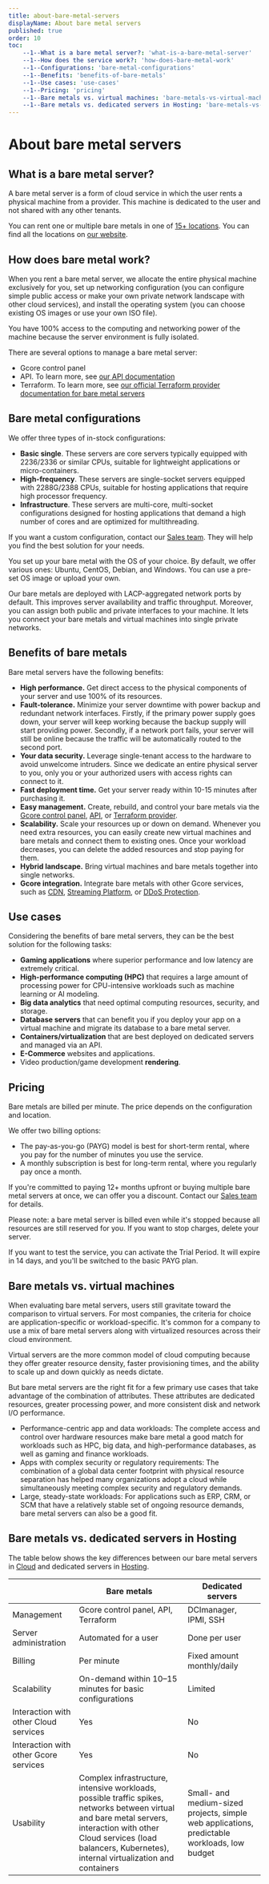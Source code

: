 ```yaml
---
title: about-bare-metal-servers
displayName: About bare metal servers
published: true
order: 10
toc:
    --1--What is a bare metal server?: 'what-is-a-bare-metal-server'
    --1--How does the service work?: 'how-does-bare-metal-work'
    --1--Configurations: 'bare-metal-configurations'
    --1--Benefits: 'benefits-of-bare-metals'
    --1--Use cases: 'use-cases'
    --1--Pricing: 'pricing'
    --1--Bare metals vs. virtual machines: 'bare-metals-vs-virtual-machines'
    --1--Bare metals vs. dedicated servers in Hosting: 'bare-metals-vs-dedicated-servers-in-hosting'
---
```


# About bare metal servers

## What is a bare metal server?

A bare metal server is a form of cloud service in which the user rents a physical machine from a provider. This machine is dedicated to the user and not shared with any other tenants.

You can rent one or multiple bare metals in one of <a href="https://gcore.com/cloud/bare-metal-servers/" target="_blank">15+ locations</a>. You can find all the locations on <a href="https://gcore.com/cloud/bare-metal-servers/" target="_blank">our website</a>.

## How does bare metal work?

When you rent a bare metal server, we allocate the entire physical machine exclusively for you, set up networking configuration (you can configure simple public access or make your own private network landscape with other cloud services), and install the operating system (you can choose existing OS images or use your own ISO file).

You have 100% access to the computing and networking power of the machine because the server environment is fully isolated.

There are several options to manage a bare metal server:

-   Gcore control panel
-   API. To learn more, see <a href="https://api.gcore.com/docs/cloud" target="_blank">our API documentation</a>
-   Terraform. To learn more, see <a href="https://registry.terraform.io/providers/G-Core/gcore/latest/docs/resources/baremetal" target="_blank">our official Terraform provider documentation for bare metal servers</a>

## Bare metal configurations

We offer three types of in-stock configurations:

-   **Basic single**. These servers are core servers typically equipped with 2236/2336 or similar CPUs, suitable for lightweight applications or micro-containers.
-   **High-frequency**. These servers are single-socket servers equipped with 2288G/2388 CPUs, suitable for hosting applications that require high processor frequency.
-   **Infrastructure**. These servers are multi-core, multi-socket configurations designed for hosting applications that demand a high number of cores and are optimized for multithreading.

If you want a custom configuration, contact our [Sales team](mailto:sales@gcore.com). They will help you find the best solution for your needs.

You set up your bare metal with the OS of your choice. By default, we offer various ones: Ubuntu, CentOS, Debian, and Windows. You can use a pre-set OS image or upload your own.

Our bare metals are deployed with LACP-aggregated network ports by default. This improves server availability and traffic throughput. Moreover, you can assign both public and private interfaces to your machine. It lets you connect your bare metals and virtual machines into single private networks.

## Benefits of bare metals

Bare metal servers have the following benefits:

-   **High performance.** Get direct access to the physical components of your server and use 100% of its resources.
-   **Fault-tolerance.** Minimize your server downtime with power backup and redundant network interfaces. Firstly, if the primary power supply goes down, your server will keep working because the backup supply will start providing power. Secondly, if a network port fails, your server will still be online because the traffic will be automatically routed to the second port.
-   **Your data security.** Leverage single-tenant access to the hardware to avoid unwelcome intruders. Since we dedicate an entire physical server to you, only you or your authorized users with access rights can connect to it.
-   **Fast deployment time.** Get your server ready within 10-15 minutes after purchasing it.
-   **Easy management.** Create, rebuild, and control your bare metals via the <a href="https://cloud.gcore.com/" target="_blank">Gcore control panel</a>, <a href="https://api.gcore.com/docs/cloud" target="_blank">API</a>, or <a href="https://registry.terraform.io/providers/G-Core/gcore/" target="_blank">Terraform provider</a>.
-   **Scalability.** Scale your resources up or down on demand. Whenever you need extra resources, you can easily create new virtual machines and bare metals and connect them to existing ones. Once your workload decreases, you can delete the added resources and stop paying for them.
-   **Hybrid landscape.** Bring virtual machines and bare metals together into single networks.
-   **Gcore integration.** Integrate bare metals with other Gcore services, such as <a href="https://gcore.com/cdn/" target="_blank">CDN</a>, <a href="https://gcore.com/streaming-platform/" target="_blank">Streaming Platform</a>, or <a href="https://gcore.com/ddos-protection/" target="_blank">DDoS Protection</a>.

## Use cases

Considering the benefits of bare metal servers, they can be the best solution for the following tasks:

-   **Gaming applications** where superior performance and low latency are extremely critical.
-   **High-performance computing (HPC)** that requires a large amount of processing power for CPU-intensive workloads such as machine learning or AI modeling.
-   **Big data analytics** that need optimal computing resources, security, and storage.
-   **Database servers** that can benefit you if you deploy your app on a virtual machine and migrate its database to a bare metal server.
-   **Containers/virtualization** that are best deployed on dedicated servers and managed via an API.
-   **E-Commerce** websites and applications.
-   Video production/game development **rendering**.

## Pricing

Bare metals are billed per minute. The price depends on the configuration and location.

We offer two billing options:

-   The pay-as-you-go (PAYG) model is best for short-term rental, where you pay for the number of minutes you use the service.
-   A monthly subscription is best for long-term rental, where you regularly pay once a month.

If you're committed to paying 12+ months upfront or buying multiple bare metal servers at once, we can offer you a discount. Contact our [Sales team](mailto:sales@gcore.com) for details.

Please note: a bare metal server is billed even while it's stopped because all resources are still reserved for you. If you want to stop charges, delete your server.

If you want to test the service, you can activate the Trial Period. It will expire in 14 days, and you'll be switched to the basic PAYG plan.

## Bare metals vs. virtual machines

When evaluating bare metal servers, users still gravitate toward the comparison to virtual servers. For most companies, the criteria for choice are application-specific or workload-specific. It's common for a company to use a mix of bare metal servers along with virtualized resources across their cloud environment.

Virtual servers are the more common model of cloud computing because they offer greater resource density, faster provisioning times, and the ability to scale up and down quickly as needs dictate.

But bare metal servers are the right fit for a few primary use cases that take advantage of the combination of attributes. These attributes are dedicated resources, greater processing power, and more consistent disk and network I/O performance.

-   Performance-centric app and data workloads: The complete access and control over hardware resources make bare metal a good match for workloads such as HPC, big data, and high-performance databases, as well as gaming and finance workloads.
-   Apps with complex security or regulatory requirements: The combination of a global data center footprint with physical resource separation has helped many organizations adopt a cloud while simultaneously meeting complex security and regulatory demands.
-   Large, steady-state workloads: For applications such as ERP, CRM, or SCM that have a relatively stable set of ongoing resource demands, bare metal servers can also be a good fit.

## Bare metals vs. dedicated servers in Hosting

The table below shows the key differences between our bare metal servers in <a href="https://gcore.com/cloud/" target="_blank">Cloud</a> and dedicated servers in <a href="https://gcore.com/hosting/" target="_blank">Hosting</a>.



|                                       | Bare metals                                                                                                                                                                                                                       | Dedicated servers                                                                            |
| ------------------------------------- | --------------------------------------------------------------------------------------------------------------------------------------------------------------------------------------------------------------------------------- | -------------------------------------------------------------------------------------------- |
| Management                            | Gcore control panel, API, Terraform                                                                                                                                                                                               | DCImanager, IPMI, SSH                                                                        |
| Server administration                 | Automated for a user                                                                                                                                                                                                              | Done per user                                                                                |
| Billing                               | Per minute                                                                                                                                                                                                                        | Fixed amount monthly/daily                                                                   |
| Scalability                           | On-demand within 10–15 minutes for basic configurations                                                                                                                                                                           | Limited                                                                                      |
| Interaction with other Cloud services | Yes                                                                                                                                                                                                                               | No                                                                                           |
| Interaction with other Gcore services | Yes                                                                                                                                                                                                                               | No                                                                                           |
| Usability                             | Complex infrastructure, intensive workloads, possible traffic spikes, networks between virtual and bare metal servers, interaction with other Cloud services (load balancers, Kubernetes), internal virtualization and containers | Small- and medium-sized projects, simple web applications, predictable workloads, low budget |
